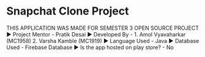 # Snapchat Clone Project

THIS APPLICATION WAS MADE FOR SEMESTER 3 OPEN SOURCE PROJECT
► Project Mentor - Pratik Desai
► Developed By - 
    1. Amol Vyavaharkar (MC1958)
    2. Varsha Kamble (MC1919)
► Language Used - Java
► Database Used - Firebase Database
► Is the app hosted on play store? - No